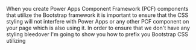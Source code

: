When you create Power Apps Component Framework (PCF) components that utilize the Bootstrap framework it is important to ensure that the CSS styling will not interfere with Power Apps or any other PCF component on your page which is also using it.  In order to ensure that we don't have any styling bleedover I'm going to show you how to prefix you Bootstrap CSS utilizing  
<!--stackedit_data:
eyJoaXN0b3J5IjpbLTcwNzIxMDA1NF19
-->